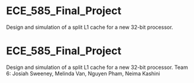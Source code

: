 # ECE_585_Final_Project
Design and simulation of a split L1 cache for a new 32-bit processor.
# ECE_585_Final_Project
Design and simulation of a split L1 cache for a new 32-bit processor.
Team 6: Josiah Sweeney, Melinda Van, Nguyen Pham, Neima Kashini
